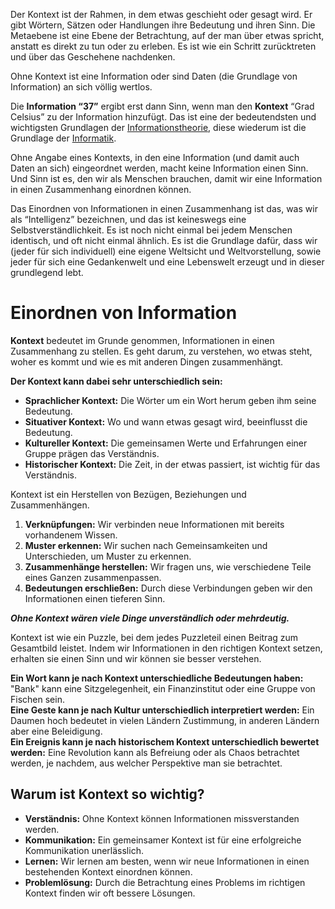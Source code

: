 Der Kontext ist der Rahmen, in dem etwas geschieht oder gesagt wird. Er gibt Wörtern, Sätzen oder Handlungen ihre Bedeutung und ihren Sinn. Die Metaebene ist eine Ebene der Betrachtung, auf der man über etwas spricht, anstatt es direkt zu tun oder zu erleben. Es ist wie ein Schritt zurücktreten und über das Geschehene nachdenken.

Ohne Kontext ist eine Information oder sind Daten (die Grundlage von Information) an sich völlig wertlos. 

Die **Information “37”** ergibt erst dann Sinn, wenn man den **Kontext** “Grad Celsius” zu der Information hinzufügt. Das ist eine der bedeutendsten und wichtigsten Grundlagen der [Informationstheorie](https://de.wikipedia.org/wiki/Informationstheorie), diese wiederum ist die Grundlage der [Informatik](https://de.wikipedia.org/wiki/Informatik). 

Ohne Angabe eines Kontexts, in den eine Information (und damit auch Daten an sich) eingeordnet werden, macht keine Information einen Sinn. Und Sinn ist es, den wir als Menschen brauchen, damit wir eine Information in einen Zusammenhang einordnen können. 

Das Einordnen von Informationen in einen Zusammenhang ist das, was wir als “Intelligenz” bezeichnen, und das ist keineswegs eine Selbstverständlichkeit. Es ist noch nicht einmal bei jedem Menschen identisch, und oft nicht einmal ähnlich. Es ist die Grundlage dafür, dass wir (jeder für sich individuell) eine eigene Weltsicht und Weltvorstellung, sowie jeder für sich eine Gedankenwelt und eine Lebenswelt erzeugt und in dieser grundlegend lebt. 

# Einordnen von Information

**Kontext** bedeutet im Grunde genommen, Informationen in einen Zusammenhang zu stellen. Es geht darum, zu verstehen, wo etwas steht, woher es kommt und wie es mit anderen Dingen zusammenhängt.

**Der Kontext kann dabei sehr unterschiedlich sein:**

* **Sprachlicher Kontext:** Die Wörter um ein Wort herum geben ihm seine Bedeutung.  
* **Situativer Kontext:** Wo und wann etwas gesagt wird, beeinflusst die Bedeutung.  
* **Kultureller Kontext:** Die gemeinsamen Werte und Erfahrungen einer Gruppe prägen das Verständnis.  
* **Historischer Kontext:** Die Zeit, in der etwas passiert, ist wichtig für das Verständnis.

Kontext ist ein Herstellen von Bezügen, Beziehungen und Zusammenhängen. 

1. **Verknüpfungen:** Wir verbinden neue Informationen mit bereits vorhandenem Wissen.  
2. **Muster erkennen:** Wir suchen nach Gemeinsamkeiten und Unterschieden, um Muster zu erkennen.  
3. **Zusammenhänge herstellen:** Wir fragen uns, wie verschiedene Teile eines Ganzen zusammenpassen.  
4. **Bedeutungen erschließen:** Durch diese Verbindungen geben wir den Informationen einen tieferen Sinn.

***Ohne Kontext wären viele Dinge unverständlich oder mehrdeutig.***

Kontext ist wie ein Puzzle, bei dem jedes Puzzleteil einen Beitrag zum Gesamtbild leistet. Indem wir Informationen in den richtigen Kontext setzen, erhalten sie einen Sinn und wir können sie besser verstehen.

**Ein Wort kann je nach Kontext unterschiedliche Bedeutungen haben:** "Bank" kann eine Sitzgelegenheit, ein Finanzinstitut oder eine Gruppe von Fischen sein.  
**Eine Geste kann je nach Kultur unterschiedlich interpretiert werden:** Ein Daumen hoch bedeutet in vielen Ländern Zustimmung, in anderen Ländern aber eine Beleidigung.  
**Ein Ereignis kann je nach historischem Kontext unterschiedlich bewertet werden:** Eine Revolution kann als Befreiung oder als Chaos betrachtet werden, je nachdem, aus welcher Perspektive man sie betrachtet.

## Warum ist Kontext so wichtig?

* **Verständnis:** Ohne Kontext können Informationen missverstanden werden.  
* **Kommunikation:** Ein gemeinsamer Kontext ist für eine erfolgreiche Kommunikation unerlässlich.  
* **Lernen:** Wir lernen am besten, wenn wir neue Informationen in einen bestehenden Kontext einordnen können.  
* **Problemlösung:** Durch die Betrachtung eines Problems im richtigen Kontext finden wir oft bessere Lösungen.

